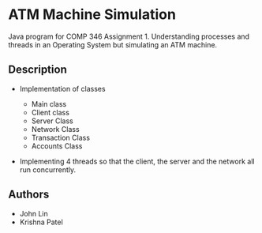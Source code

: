 # ATM Machine Simulation

Java program for COMP 346 Assignment 1. Understanding processes and threads in an Operating System but simulating an ATM machine. 

## Description

* Implementation of classes 
  - Main class
  - Client class
  - Server Class
  - Network Class
  - Transaction Class
  - Accounts Class 

* Implementing 4 threads so that the client, the server and the network all run concurrently. 

## Authors
- John Lin
- Krishna Patel
